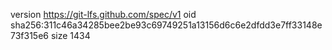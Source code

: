 version https://git-lfs.github.com/spec/v1
oid sha256:311c46a34285bee2be93c69749251a13156d6c6e2dfdd3e7ff33148e73f315e6
size 1434
